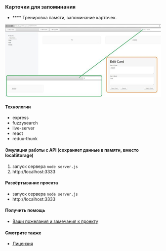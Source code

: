 ### Карточки для запоминания


 - **** Тренировка памяти, запоминание карточек.

![](./img.jpg "")

#### Технологии
* express
* fuzzysearch
* live-server
* react
* redux-thunk

#### Эмуляция работы с API (сохраняет данные в памяти, вместо localStorage)
1. запуск сервера `node server.js`
2. http://localhost:3333


#### Развёртывание проекта
* запуск сервера `node server.js`
* http://localhost:3333

#### Получить помощь
* [Ваши пожелания и замечания к проекту](https://github.com/it-spectre-ru/react-flash_card/pulls)


#### Смотрите также
* [Лицензия](./license.md)